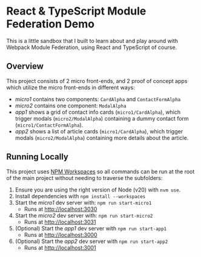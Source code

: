 # React & TypeScript Module Federation Demo

This is a little sandbox that I built to learn about and play around with Webpack Module Federation, using React and TypeScript of course.

## Overview

This project consists of 2 micro front-ends, and 2 proof of concept apps which utilize the micro front-ends in different ways:

* _micro1_ contains two components: `CardAlpha` and `ContactFormAlpha`
* _micro2_ contains one component: `ModalAlpha`
* _app1_ shows a grid of contact info cards (`micro1/CardAlpha`), which trigger modals (`micro2/ModalAlpha`) containing a dummy contact form (`micro1/ContactFormAlpha`).
* _app2_ shows a list of article cards (`micro1/CardAlpha`), which trigger modals (`micro2/ModalAlpha`) containing more details about the article.

## Running Locally

This project uses [NPM Workspaces](https://docs.npmjs.com/cli/v10/using-npm/workspaces) so all commands can be run at the root of the main project without needing to traverse the subfolders:

1. Ensure you are using the right version of Node (v20) with `nvm use`.
2. Install dependencies with `npm install --workspaces`
2. Start the _micro1_ dev server with: `npm run start-micro1`
    * Runs at [http://localhost:3030](http://localhost:3030)
3. Start the _micro2_ dev server with: `npm run start-micro2`
    * Runs at [http://localhost:3031](http://localhost:3031)
4. (Optional) Start the _app1_ dev server with `npm run start-app1`
    * Runs at [http://localhost:3000](http://localhost:3000)
5. (Optional) Start the _app2_ dev server with `npm run start-app2`
    * Runs at [http://localhost:3001](http://localhost:3001)
